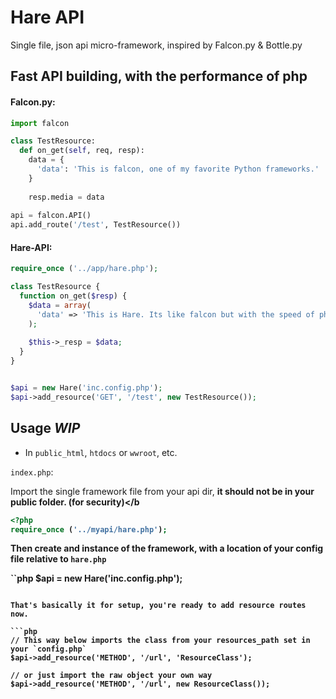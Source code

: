 # Hare API
Single file, json api micro-framework, inspired by Falcon.py & Bottle.py


Fast API building, with the performance of php
-------------------------------------------------------
#### Falcon.py:

```python
import falcon

class TestResource:
  def on_get(self, req, resp):
    data = {
      'data': 'This is falcon, one of my favorite Python frameworks.'
    }
    
    resp.media = data
    
api = falcon.API()
api.add_route('/test', TestResource())
```

#### Hare-API:

```php
require_once ('../app/hare.php');

class TestResource {
  function on_get($resp) {
    $data = array(
      'data' => 'This is Hare. Its like falcon but with the speed of php :o'
    );
    
    $this->_resp = $data;
  }
}


$api = new Hare('inc.config.php');
$api->add_resource('GET', '/test', new TestResource());
```

Usage *WIP*
----------------

- In `public_html`, `htdocs` or `wwroot`, etc.

`index.php`:

Import the single framework file from your api dir, <b>it should not be in your public folder. (for security)</b

```php
<?php
require_once ('../myapi/hare.php');
```

Then create and instance of the framework, with a location of your config file relative to `hare.php`

``php
$api = new Hare('inc.config.php');
```

That's basically it for setup, you're ready to add resource routes now.

```php
// This way below imports the class from your resources_path set in your `config.php`
$api->add_resource('METHOD', '/url', 'ResourceClass');

// or just import the raw object your own way
$api->add_resource('METHOD', '/url', new ResourceClass());
```
